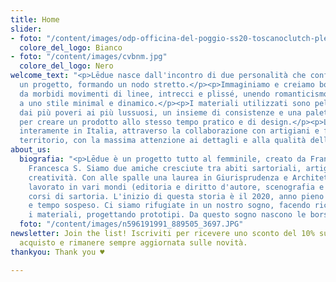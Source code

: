 ```yaml
---
title: Home
slider:
- foto: "/content/images/odp-officina-del-poggio-ss20-toscanoclutch-plexyfuxia.jpg"
  colore_del_logo: Bianco
- foto: "/content/images/cvbnm.jpg"
  colore_del_logo: Nero
welcome_text: "<p>Lēdue nasce dall'incontro di due personalità che confluiscono in
  un progetto, formando un nodo stretto.</p><p>Immaginiamo e creiamo borse caratterizzate
  da morbidi movimenti di linee, intrecci e plissé, unendo romanticismo e raffinatezza
  a uno stile minimal e dinamico.</p><p>I materiali utilizzati sono pelle e tessuti,
  dai più poveri ai più lussuosi, un insieme di consistenze e una palette di colori
  per creare un prodotto allo stesso tempo pratico e di design.</p><p>Lēdue investe
  interamente in Italia, attraverso la collaborazione con artigiani e fornitori del
  territorio, con la massima attenzione ai dettagli e alla qualità della lavorazione.</p>"
about_us:
  biografia: "<p>Lēdue è un progetto tutto al femminile, creato da Francesca B. e
    Francesca S. Siamo due amiche cresciute tra abiti sartoriali, artigianalità e
    creatività. Con alle spalle una laurea in Giurisprudenza e Architettura, abbiamo
    lavorato in vari mondi (editoria e diritto d'autore, scenografia e moda), seguito
    corsi di sartoria. L'inizio di questa storia è il 2020, anno pieno di cambiamenti
    e tempo sospeso. Ci siamo rifugiate in un nostro sogno, facendo ricerca, studiando
    i materiali, progettando prototipi. Da questo sogno nascono le borse Lēduee</p>"
  foto: "/content/images/n596191991_889505_3697.JPG"
newsletter: Join the list! Iscriviti per ricevere uno sconto del 10% sul tuo primo
  acquisto e rimanere sempre aggiornata sulle novità.
thankyou: Thank you ♥

---
```

